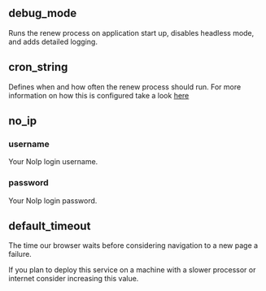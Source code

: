 ## debug_mode
Runs the renew process on application start up, disables headless mode, and adds detailed logging.

## cron_string
Defines when and how often the renew process should run. For more information on how this is configured take a look [here](https://www.npmjs.com/package/node-schedule#cron-style-scheduling)

## no_ip

### username
Your NoIp login username.

### password
Your NoIp login password.

## default_timeout
The time our browser waits before considering navigation to a new page a failure.

If you plan to deploy this service on a machine with a slower processor or internet consider increasing this value.